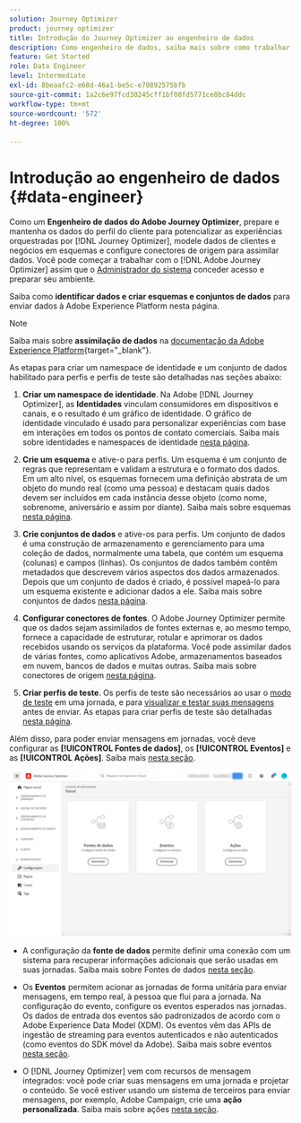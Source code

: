 ```yaml
---
solution: Journey Optimizer
product: journey optimizer
title: Introdução do Journey Optimizer ao engenheiro de dados
description: Como engenheiro de dados, saiba mais sobre como trabalhar com o Journey Optimizer
feature: Get Started
role: Data Engineer
level: Intermediate
exl-id: 8beaafc2-e68d-46a1-be5c-e70892575bfb
source-git-commit: 1a2c6e97fcd30245cff1bf08fd5771ce8bc84ddc
workflow-type: tm+mt
source-wordcount: '572'
ht-degree: 100%

---
```


# Introdução ao engenheiro de dados {#data-engineer}

Como um **Engenheiro de dados do Adobe Journey Optimizer**, prepare e mantenha os dados do perfil do cliente para potencializar as experiências orquestradas por [!DNL Journey Optimizer], modele dados de clientes e negócios em esquemas e configure conectores de origem para assimilar dados. Você pode começar a trabalhar com o [!DNL Adobe Journey Optimizer] assim que o [Administrador do sistema](administrator.md) conceder acesso e preparar seu ambiente.


Saiba como **identificar dados e criar esquemas e conjuntos de dados** para enviar dados à Adobe Experience Platform nesta página.

>[!NOTE]
>
>Saiba mais sobre **assimilação de dados** na [documentação da Adobe Experience Platform](https://experienceleague.adobe.com/docs/experience-platform/ingestion/home.html?lang=pt-BR){target="_blank"}.

As etapas para criar um namespace de identidade e um conjunto de dados habilitado para perfis e perfis de teste são detalhadas nas seções abaixo:

1. **Criar um namespace de identidade**. Na Adobe [!DNL Journey Optimizer], as **Identidades** vinculam consumidores em dispositivos e canais, e o resultado é um gráfico de identidade. O gráfico de identidade vinculado é usado para personalizar experiências com base em interações em todos os pontos de contato comerciais.  Saiba mais sobre identidades e namespaces de identidade [nesta página](../../audience/get-started-identity.md).

1. **Crie um esquema** e ative-o para perfis. Um esquema é um conjunto de regras que representam e validam a estrutura e o formato dos dados. Em um alto nível, os esquemas fornecem uma definição abstrata de um objeto do mundo real (como uma pessoa) e destacam quais dados devem ser incluídos em cada instância desse objeto (como nome, sobrenome, aniversário e assim por diante).  Saiba mais sobre esquemas [nesta página](../../data/get-started-schemas.md).

1. **Crie conjuntos de dados** e ative-os para perfis. Um conjunto de dados é uma construção de armazenamento e gerenciamento para uma coleção de dados, normalmente uma tabela, que contém um esquema (colunas) e campos (linhas). Os conjuntos de dados também contêm metadados que descrevem vários aspectos dos dados armazenados. Depois que um conjunto de dados é criado, é possível mapeá-lo para um esquema existente e adicionar dados a ele. Saiba mais sobre conjuntos de dados [nesta página](../../data/get-started-datasets.md).

1. **Configurar conectores de fontes**. O Adobe Journey Optimizer permite que os dados sejam assimilados de fontes externas e, ao mesmo tempo, fornece a capacidade de estruturar, rotular e aprimorar os dados recebidos usando os serviços da plataforma. Você pode assimilar dados de várias fontes, como aplicativos Adobe, armazenamentos baseados em nuvem, bancos de dados e muitas outras. Saiba mais sobre conectores de origem [nesta página](../get-started-sources.md).

1. **Criar perfis de teste**. Os perfis de teste são necessários ao usar o [modo de teste](../../building-journeys/testing-the-journey.md) em uma jornada, e para [visualizar e testar suas mensagens](../../content-management/preview-test.md) antes de enviar. As etapas para criar perfis de teste são detalhadas [nesta página](../../audience/creating-test-profiles.md).


Além disso, para poder enviar mensagens em jornadas, você deve configurar as **[!UICONTROL Fontes de dados]**, os **[!UICONTROL Eventos]** e as **[!UICONTROL Ações]**. Saiba mais [nesta seção](../../configuration/about-data-sources-events-actions.md).

![](../assets/admin-menu.png)

* A configuração da **fonte de dados** permite definir uma conexão com um sistema para recuperar informações adicionais que serão usadas em suas jornadas. Saiba mais sobre Fontes de dados [nesta seção](../../datasource/about-data-sources.md).

* Os **Eventos** permitem acionar as jornadas de forma unitária para enviar mensagens, em tempo real, à pessoa que flui para a jornada. Na configuração do evento, configure os eventos esperados nas jornadas. Os dados de entrada dos eventos são padronizados de acordo com o Adobe Experience Data Model (XDM). Os eventos vêm das APIs de ingestão de streaming para eventos autenticados e não autenticados (como eventos do SDK móvel da Adobe). Saiba mais sobre eventos [nesta seção](../../event/about-events.md).

* O [!DNL Journey Optimizer] vem com recursos de mensagem integrados: você pode criar suas mensagens em uma jornada e projetar o conteúdo. Se você estiver usando um sistema de terceiros para enviar mensagens, por exemplo, Adobe Campaign, crie uma **ação personalizada**. Saiba mais sobre ações [nesta seção](../../action/action.md).
